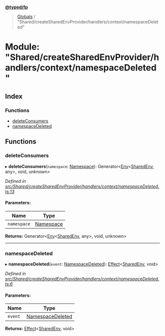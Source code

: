 **[@typed/fp](../README.md)**

> [Globals](../globals.md) / "Shared/createSharedEnvProvider/handlers/context/namespaceDeleted"

# Module: "Shared/createSharedEnvProvider/handlers/context/namespaceDeleted"

## Index

### Functions

* [deleteConsumers](_shared_createsharedenvprovider_handlers_context_namespacedeleted_.md#deleteconsumers)
* [namespaceDeleted](_shared_createsharedenvprovider_handlers_context_namespacedeleted_.md#namespacedeleted)

## Functions

### deleteConsumers

▸ **deleteConsumers**(`namespace`: [Namespace](_shared_core_model_namespace_.namespace.md)): Generator\<[Env](_effect_effect_.md#env)\<[SharedEnv](../interfaces/_shared_core_services_sharedenv_.sharedenv.md), any>, void, unknown>

*Defined in [src/Shared/createSharedEnvProvider/handlers/context/namespaceDeleted.ts:13](https://github.com/TylorS/typed-fp/blob/f27ba3e/src/Shared/createSharedEnvProvider/handlers/context/namespaceDeleted.ts#L13)*

#### Parameters:

Name | Type |
------ | ------ |
`namespace` | [Namespace](_shared_core_model_namespace_.namespace.md) |

**Returns:** Generator\<[Env](_effect_effect_.md#env)\<[SharedEnv](../interfaces/_shared_core_services_sharedenv_.sharedenv.md), any>, void, unknown>

___

### namespaceDeleted

▸ **namespaceDeleted**(`event`: [NamespaceDeleted](_shared_core_events_namespaceevent_.namespacedeleted.md)): [Effect](_effect_effect_.effect.md)\<[SharedEnv](../interfaces/_shared_core_services_sharedenv_.sharedenv.md), void>

*Defined in [src/Shared/createSharedEnvProvider/handlers/context/namespaceDeleted.ts:6](https://github.com/TylorS/typed-fp/blob/f27ba3e/src/Shared/createSharedEnvProvider/handlers/context/namespaceDeleted.ts#L6)*

#### Parameters:

Name | Type |
------ | ------ |
`event` | [NamespaceDeleted](_shared_core_events_namespaceevent_.namespacedeleted.md) |

**Returns:** [Effect](_effect_effect_.effect.md)\<[SharedEnv](../interfaces/_shared_core_services_sharedenv_.sharedenv.md), void>
